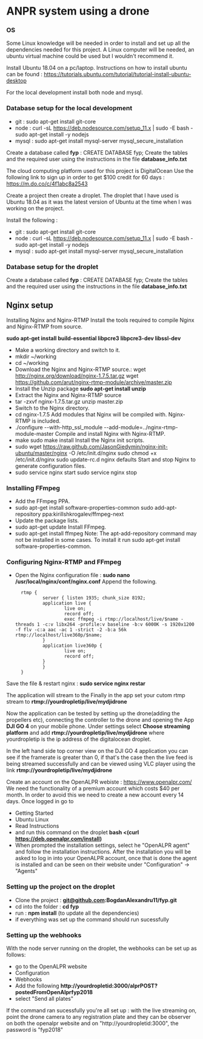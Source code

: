 # ANPR system using a drone

### OS
Some Linux knowledge will be needed in order to install and set up all the dependencies needed for this project.
A Linux computer will be needed, an ubuntu virtual machine could be used but I wouldn't recommend it.

Install Ubuntu 18.04 on a pc/laptop.
Instructions on how to install ubuntu can be found : https://tutorials.ubuntu.com/tutorial/tutorial-install-ubuntu-desktop

For the local development install both node and mysql.
### Database setup for the local development
* git : sudo apt-get install git-core 
* node : curl -sL https://deb.nodesource.com/setup_11.x | sudo -E bash -
 sudo apt-get install -y nodejs
* mysql : sudo apt-get install mysql-server
 mysql_secure_installation

Create a database called **fyp** : CREATE DATABASE fyp;
Create the tables and the required user using the instructions in the file **database_info.txt**


The cloud computing platform used for this project is DigitalOcean
Use the following link to sign up in order to get $100 credit for 60 days : https://m.do.co/c/4f1abc8a2543

Create a project then create a droplet.
The droplet that I have used is Ubuntu 18.04 as it was the latest version of Ubuntu at the time when I was working on the project.

Install the following : 
* git : sudo apt-get install git-core 
* node : curl -sL https://deb.nodesource.com/setup_11.x | sudo -E bash -
 sudo apt-get install -y nodejs
* mysql : sudo apt-get install mysql-server
 mysql_secure_installation

### Database setup for the droplet
Create a database called **fyp** : CREATE DATABASE fyp;
Create the tables and the required user using the instructions in the file **database_info.txt**

## Nginx setup
Installing Nginx and Nginx-RTMP
Install the tools required to compile Nginx and Nginx-RTMP from source.

**sudo apt-get install build-essential libpcre3 libpcre3-dev libssl-dev**

* Make a working directory and switch to it.
* mkdir ~/working 
* cd ~/working 
* Download the Nginx and Nginx-RTMP source.:
wget http://nginx.org/download/nginx-1.7.5.tar.gz wget https://github.com/arut/nginx-rtmp-module/archive/master.zip 
* Install the Unzip package **sudo apt-get install unzip** 
* Extract the Nginx and Nginx-RTMP source
* tar -zxvf nginx-1.7.5.tar.gz unzip master.zip
*  Switch to the Nginx directory.
* cd nginx-1.7.5 Add modules that Nginx will be compiled with. Nginx-RTMP is included.
* ./configure --with-http_ssl_module --add-module=../nginx-rtmp-module-master Compile and install Nginx with Nginx-RTMP.
* make sudo make install Install the Nginx init scripts.
* sudo wget https://raw.github.com/JasonGiedymin/nginx-init-ubuntu/master/nginx -O /etc/init.d/nginx sudo chmod +x /etc/init.d/nginx sudo update-rc.d nginx defaults Start and stop Nginx to generate configuration files.
* sudo service nginx start sudo service nginx stop 

### Installing FFmpeg
* Add the FFmpeg PPA.
* sudo apt-get install software-properties-common sudo add-apt-repository ppa:kirillshkrogalev/ffmpeg-next 
* Update the package lists.
* sudo apt-get update Install FFmpeg.
* sudo apt-get install ffmpeg Note: The apt-add-repository command may not be installed in some cases. To install it run sudo apt-get install software-properties-common. 


### Configuring Nginx-RTMP and FFmpeg
* Open the Nginx configuration file : 
**sudo nano /usr/local/nginx/conf/nginx.conf**
Append the following.

        rtmp { 
                server { listen 1935; chunk_size 8192;
                application live {
                        live on;
                        record off;
                        exec ffmpeg -i rtmp://localhost/live/$name -threads 1 -c:v libx264 -profile:v baseline -b:v 6000K -s 1920x1200 -f flv -c:a aac -ac 1 -strict -2 -b:a 56k rtmp://localhost/live360p/$name;
                }
                application live360p {
                        live on;
                        record off;
                }
                }
        }
Save the file & restart nginx : **sudo service nginx restar**

The application will stream to the Finally in the app set your cutom rtmp stream to **rtmp://yourdropletip/live/mydjidrone**

Now the application can be tested by setting up the drone(adding the propellers etc), connecting the controller to the drone and opening the App **DJI GO 4** on your mobile phone. Under settings select **Choose streaming platform** and add **rtmp://yourdropletip/live/mydjidrone** where yourdropletip is the ip address of the digitalocean droplet.

In the left hand side top corner view on the DJI GO 4 application you can see if the framerate is greater than 0, if that's the case then the live feed is being streamed successfully and can be viewed using VLC player using the link **rtmp://yourdropletip/live/mydjidrone**


Create an account on the OpenALPR webiste : https://www.openalpr.com/
We need the functionality of a premium account which costs $40 per month. In order to avoid this we need to create a new account every 14 days. 
Once logged in go to 
* Getting Started
* Ubuntu Linux 
* Read Instructions 
* and run this command on the droplet **bash <(curl https://deb.openalpr.com/install)**
* When prompted the installation settings, select he "OpenALPR agent" and follow the installation instructions. After the installation you will be asked to log in into your OpenALPR account, once that is done the agent is installed and can be seen on their website under "Configuration" -> "Agents"

### Setting up the project on the droplet
* Clone the project : **git@github.com:BogdanAlexandru11/fyp.git**
* cd into the folder : **cd fyp**
* run : **npm install** (to update all the dependencies)
* if everything was set up the command should run sucessfully


### Setting up the webhooks
With the node server running on the droplet, the webhooks can be set up as follows:
* go to the OpenALPR website
* Configuration
* Webhooks 
* Add the following **http://yourdropletid:3000/alprPOST?postedFromOpenAlprfyp2018**
* select "Send all plates"

If the command ran sucessfully you're all set up : 
        with the live streaming on, point the drone camera to any registration plate and they can be observer on both the openalpr website and on "http://yourdropletid:3000", the password is "fyp2018"



